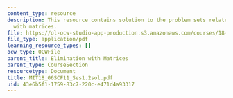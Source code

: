 ```yaml
---
content_type: resource
description: This resource contains solution to the problem sets related to elimination
  with matrices.
file: https://ol-ocw-studio-app-production.s3.amazonaws.com/courses/18-06sc-linear-algebra-fall-2011/43e6b5f1175983c7220ce471d4a93317_MIT18_06SCF11_Ses1.2sol.pdf
file_type: application/pdf
learning_resource_types: []
ocw_type: OCWFile
parent_title: Elimination with Matrices
parent_type: CourseSection
resourcetype: Document
title: MIT18_06SCF11_Ses1.2sol.pdf
uid: 43e6b5f1-1759-83c7-220c-e471d4a93317
---
```

